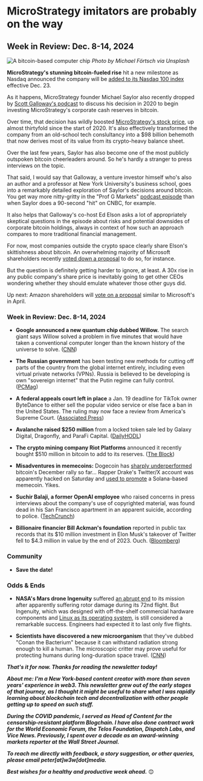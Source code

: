 # MicroStrategy imitators are probably on the way
## Week in Review: Dec. 8-14, 2024

![A bitcoin-based computer chip](https://w3w.news/img/michael-fortsch-1920.jpg)
*Photo by Michael Förtsch via Unsplash*

**MicroStrategy's stunning bitcoin-fueled rise** hit a new milestone as Nasdaq announced the company will be [added to its Nasdaq 100 index](https://www.coindesk.com/markets/2024/12/12/microstrategy-to-enter-nasdaq-100-exposing-bitcoin-linked-stock-to-billions-in-passive-investment-flows) effective Dec. 23.

As it happens, MicroStrategy founder Michael Saylor also recently dropped by [Scott Galloway's podcast](https://podbay.fm/p/prof-g-markets/e/1733389200) to discuss his decision in 2020 to begin investing MicroStrategy's corporate cash reserves in bitcoin.

Over time, that decision has wildly boosted [MicroStrategy's stock price](https://www.google.com/finance/quote/MSTR:NASDAQ?sa=X&ved=2ahUKEwjivI3Q4qqKAxWDC3kGHY2fEG4Q3ecFegQIRRAf&window=5Y), up almost thirtyfold since the start of 2020. It's also effectively transformed the company from an old-school tech conslultancy into a $98 billion behemoth that now derives most of its value from its crypto-heavy balance sheet.

Over the last few years, Saylor has also become one of the most publicly outspoken bitcoin cheerleaders around. So he's hardly a stranger to press interviews on the topic.

That said, I would say that Galloway, a venture investor himself who's also an author and a professor at New York University's business school, goes into a remarkably detailed exploration of Saylor's decisions around bitcoin. You get way more nitty-gritty in the "Prof G Markets" [podcast episode](https://podbay.fm/p/prof-g-markets/e/1733389200) than when Saylor does a 90-second "hit" on CNBC, for example.

It also helps that Galloway's co-host Ed Elson asks a lot of appropriately skeptical questions in the episode about risks and potential downsides of corporate bitcoin holdings, always in context of how such an approach compares to more traditional financial management.

For now, most companies outside the crypto space clearly share Elson's skittishness about bitcoin. An overwhelming majority of Microsoft shareholders recently [voted down a proposal](https://decrypt.co/296145/less-than-1-of-microsoft-shareholders-voted-in-favor-of-investing-in-bitcoin) to do so, for instance.

But the question is definitely getting harder to ignore, at least. A 30x rise in any public company's share price is inevitably going to get other CEOs wondering whether they should emulate whatever those other guys did.

Up next: Amazon shareholders will [vote on a proposal](https://www.benzinga.com/24/12/42382133/amazon-shareholders-propose-adding-bitcoin-to-treasury-for-best-long-term-interest-cite-microstrategy-as-example) similar to Microsoft's in April.
### Week in Review: Dec. 8-14, 2024

- **Google announced a new quantum chip dubbed Willow.** The search giant says Willow solved a problem in five minutes that would have taken a conventional computer longer than the known history of the universe to solve. ([CNN](https://www.cnn.com/2024/12/09/tech/google-quantum-computing-chip/index.html))

- **The Russian government** has been testing new methods for cutting off parts of the country from the global internet entirely, including even virtual private networks (VPNs). Russia is believed to be developing is own "sovereign internet" that the Putin regime can fully control. ([PCMag](https://www.pcmag.com/news/russia-tests-cutting-off-access-to-global-web-and-vpns-cant-get-around))

- **A federal appeals court left in place** a Jan. 19 deadline for TikTok owner ByteDance to either sell the popular video service or else face a ban in the United States. The ruling may now face a review from America's Supreme Court. ([Associated Press](https://www.msn.com/en-us/news/politics/court-denies-tiktok-s-request-to-halt-enforcement-of-potential-us-ban-until-supreme-court-review/ar-AA1vPFCr))

- **Avalanche raised $250 million** from a locked token sale led by Galaxy Digital, Dragonfly, and ParaFi Capital. ([DailyHODL](https://dailyhodl.com/2024/12/13/layer-1-blockchain-avalanche-avax-announces-250000000-token-sale-ahead-of-upcoming-upgrade/))

- **The crypto mining company Riot Platforms** announced it recently bought $510 million in bitcoin to add to its reserves. ([The Block](https://www.theblock.co/post/330808/riot-platforms-increases-its-bitcoin-holdings-by-over-5000-btc))

- **Misadventures in memecoins:** Dogecoin has [sharply underperformed](https://decrypt.co/296618/dogecoin-down-since-3-year-high-bitcoin-rebound) bitcoin's December rally so far... Rapper Drake's Twitter/X account was apparently hacked on Saturday and [used to promote](https://www.theblock.co/post/330907/musician-drakes-x-account-seemingly-hacked-used-to-promote-solana-memecoin) a Solana-based memecoin. Yikes.

- **Suchir Balaji, a former OpenAI employee** who raised concerns in press interviews about the company's use of copyrighted material, was found dead in his San Francisco apartment in an apparent suicide, according to police. ([TechCrunch](https://techcrunch.com/2024/12/13/openai-whistleblower-found-dead-in-san-francisco-apartment/))

- **Billionaire financier Bill Ackman's foundation** reported in public tax records that its $10 million investment in Elon Musk's takeover of Twitter fell to $4.3 million in value by the end of 2023. Ouch. ([Bloomberg](https://finance.yahoo.com/news/ackman-foundation-cut-value-x-143523566.html))

### Community

- **Save the date!**  <!-- Announce date for Annual outlook. -->

<!-- Old copy...

**We have great exclusive content coming for paid subscribers to w3w!** For Founding Members, I'm working on a Year in Review & 2025 Outlook that will go out in December covering important trends to look for in emerging tech. At all paid tiers, I'll also be offering an Intro to Web3 webinar to cover the basics of decentralization. Don't miss out! [Upgrade to a paid subscription today.](https://w3wnews.substack.com/subscribe)   

-->

### Odds & Ends

- **NASA's Mars drone Ingenuity** suffered [an abrupt end](https://www.theregister.com/2024/12/13/ingenuity_mars_helicopters_flying_days/) to its mission after apparently suffering rotor damage during its 72nd flight. But Ingenuity, which was designed with off-the-shelf commercial hardware components and [Linux as its operating system](https://www.theverge.com/2021/2/19/22291324/linux-perseverance-mars-curiosity-ingenuity), is still considered a remarkable success. Engineers had expected it to last only five flights.

- **Scientists have discovered a new microorganism** that they've dubbed "Conan the Bacterium" because it can withstand radiation strong enough to kill a human. The microscopic critter may prove useful for protecting humans during long-duration space travel. ([CNN](https://www.cnn.com/2024/12/11/science/conan-the-bacterium-antioxidant/index.html))

_**That's it for now. Thanks for reading the newsletter today!**_

_**About me: I'm a New York-based content creator with more than seven years' experience in web3. This newsletter grew out of the early stages of that journey, as I thought it might be useful to share what I was rapidly learning about blockchain tech and decentralization with other people getting up to speed on such stuff.**_

 _**During the COVID pandemic, I served as Head of Content for the censorship-resistant platform Blogchain. I have also done contract work for the World Economic Forum, the Telos Foundation, Dispatch Labs, and Vice News. Previously, I spent over a decade as an award-winning markets reporter at the Wall Street Journal.**_

 _**To reach me directly with feedback, a story suggestion, or other queries, please email peter[at]w3w[dot]media.**_

 _**Best wishes for a healthy and productive week ahead.**_ 😊
